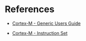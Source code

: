 # References

* [Cortex-M - Generic Users Guide](https://developer.arm.com/documentation/dui0497/a?lang=en)

* [Cortex-M - Instruction Set](https://developer.arm.com/documentation/dui0497/a/the-cortex-m0-instruction-set/instruction-set-summary)